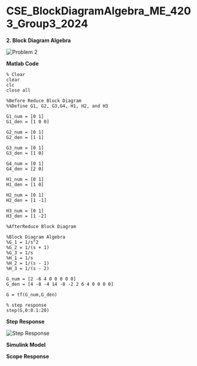 # CSE_BlockDiagramAlgebra_ME_4203_Group3_2024

**2. Block Diagram Algebra**

![Problem 2](https://github.com/Lenyilagan/CSE_BlockDiagramAlgebra_ME_4203_Group3_2024/assets/161393545/2e3feb06-e02a-4869-a55f-fc21e651fec6)


**Matlab Code**

    % Clear
    clear
    clc
    close all

    %Before Reduce Block Diagram
    %%Define G1, G2, G3,G4, H1, H2, and H3

    G1_num = [0 1]
    G1_den = [1 0 0]

    G2_num = [0 1]
    G2_den = [1 1]

    G3_num = [0 1]
    G3_den = [1 0]

    G4_num = [0 1]
    G4_den = [2 0]

    H1_num = [0 1]
    H1_den = [1 0]

    H2_num = [0 1]
    H2_den = [1 -1]

    H3_num = [0 1]
    H3_den = [1 -2]

    %AfterReduce Block Diagram

    %Block Diagram Algebra
    %G_1 = 1/s^2
    %G_2 = 1/(s + 1)
    %G_3 = 1/s
    %H_1 = 1/s
    %H_2 = 1/(s - 1)
    %H_3 = 1/(s - 2)
    
    G_num = [2 -6 4 0 0 0 0 0]
    G_den = [4 -8 -4 14 -8 -2 2 6 4 0 0 0 0]

    G = tf(G_num,G_den)

    % step response
    step(G,0:0.1:20)

**Step Response**

![Step Response](https://github.com/Lenyilagan/CSE_BlockDiagramAlgebra_ME_4203_Group3_2024/assets/161393545/f19dc190-3ff2-40cd-ab78-def6e65fbced)

**Simulink Model**



**Scope Response**



